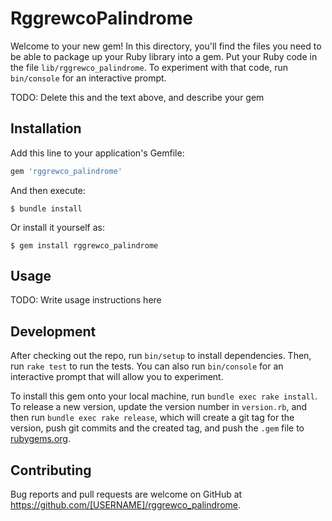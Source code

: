 
# RggrewcoPalindrome

Welcome to your new gem! In this directory, you'll find the files you need to be able to package up your Ruby library into a gem. Put your Ruby code in the file `lib/rggrewco_palindrome`. To experiment with that code, run `bin/console` for an interactive prompt.

TODO: Delete this and the text above, and describe your gem

## Installation

Add this line to your application's Gemfile:

```ruby
gem 'rggrewco_palindrome'
```

And then execute:

    $ bundle install

Or install it yourself as:

    $ gem install rggrewco_palindrome

## Usage

TODO: Write usage instructions here

## Development

After checking out the repo, run `bin/setup` to install dependencies. Then, run `rake test` to run the tests. You can also run `bin/console` for an interactive prompt that will allow you to experiment.

To install this gem onto your local machine, run `bundle exec rake install`. To release a new version, update the version number in `version.rb`, and then run `bundle exec rake release`, which will create a git tag for the version, push git commits and the created tag, and push the `.gem` file to [rubygems.org](https://rubygems.org).

## Contributing

Bug reports and pull requests are welcome on GitHub at https://github.com/[USERNAME]/rggrewco_palindrome.
